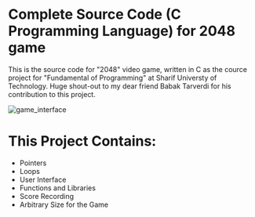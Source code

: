 # Complete Source Code (C Programming Language) for 2048 game
This is the source code for "2048" video game, written in C as the cource project for "Fundamental of Programming" at Sharif Universty of Technology.
Huge shout-out to my dear friend Babak Tarverdi for his contribution to this project.

![game_interface](https://github.com/user-attachments/assets/5ab64ad9-b329-4873-bf36-70bec7c98b10)
# This Project Contains:
- Pointers
- Loops
- User Interface
- Functions and Libraries
- Score Recording
- Arbitrary Size for the Game
